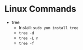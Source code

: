 


# Linux Commands

* tree
    * Install: `sudo yum install tree`
    * `tree -d`
    * `tree -L n`
    * `tree -f`